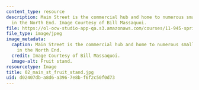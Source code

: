 ```yaml
---
content_type: resource
description: Main Street is the commercial hub and home to numerous small businesses
  in the North End. Image Courtesy of Bill Massaquoi.
file: https://ol-ocw-studio-app-qa.s3.amazonaws.com/courses/11-945-springfield-studio-fall-2005/d02407dba8d6a3967e8bf6f2c50f0d73_02_main_st_fruit_stand.jpg
file_type: image/jpeg
image_metadata:
  caption: Main Street is the commercial hub and home to numerous small businesses
    in the North End.
  credit: Image Courtesy of Bill Massaquoi.
  image-alt: Fruit stand.
resourcetype: Image
title: 02_main_st_fruit_stand.jpg
uid: d02407db-a8d6-a396-7e8b-f6f2c50f0d73
---
```

